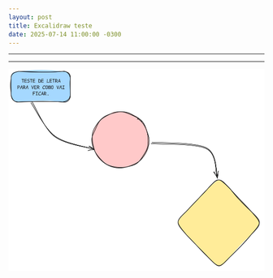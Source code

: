```yaml
---
layout: post
title: Excalidraw teste
date: 2025-07-14 11:00:00 -0300
---
```


---
---


![Fluxograma feito no excalidraw.](/assets/foto.png)